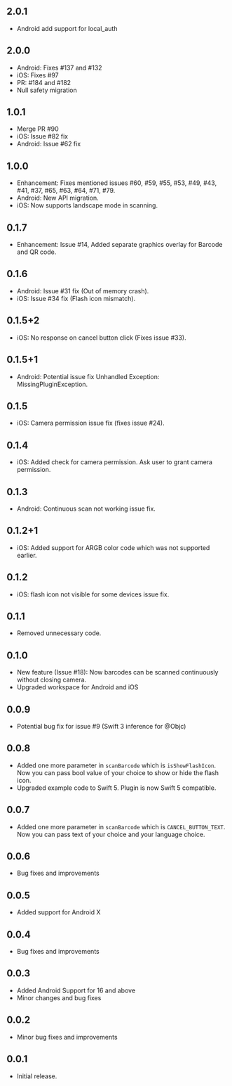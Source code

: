## 2.0.1

- Android add support for local_auth

## 2.0.0

- Android: Fixes #137 and #132
- iOS: Fixes #97
- PR: #184 and #182
- Null safety migration

## 1.0.1

- Merge PR #90
- iOS: Issue #82 fix
- Android: Issue #62 fix

## 1.0.0

- Enhancement: Fixes mentioned issues #60, #59, #55, #53, #49, #43, #41, #37, #65, #63, #64, #71, #79.
- Android: New API migration.
- iOS: Now supports landscape mode in scanning.

## 0.1.7

- Enhancement: Issue #14, Added separate graphics overlay for Barcode and QR code.

## 0.1.6

- Android: Issue #31 fix (Out of memory crash).
- iOS: Issue #34 fix (Flash icon mismatch).

## 0.1.5+2

- iOS: No response on cancel button click (Fixes issue #33).

## 0.1.5+1

- Android: Potential issue fix Unhandled Exception: MissingPluginException.

## 0.1.5

- iOS: Camera permission issue fix (fixes issue #24).

## 0.1.4

- iOS: Added check for camera permission. Ask user to grant camera permission.

## 0.1.3

- Android: Continuous scan not working issue fix.

## 0.1.2+1

- iOS: Added support for ARGB color code which was not supported earlier.

## 0.1.2

- iOS: flash icon not visible for some devices issue fix.

## 0.1.1

- Removed unnecessary code.

## 0.1.0

- New feature (Issue #18): Now barcodes can be scanned continuously without closing camera.
- Upgraded workspace for Android and iOS

## 0.0.9

- Potential bug fix for issue #9 (Swift 3 inference for @Objc)

## 0.0.8

- Added one more parameter in `scanBarcode` which is `isShowFlashIcon`.
  Now you can pass bool value of your choice to show or hide the flash icon.
- Upgraded example code to Swift 5. Plugin is now Swift 5 compatible.

## 0.0.7

- Added one more parameter in `scanBarcode` which is `CANCEL_BUTTON_TEXT`.
  Now you can pass text of your choice and your language choice.

## 0.0.6

- Bug fixes and improvements

## 0.0.5

- Added support for Android X

## 0.0.4

- Bug fixes and improvements

## 0.0.3

- Added Android Support for 16 and above
- Minor changes and bug fixes

## 0.0.2

- Minor bug fixes and improvements

## 0.0.1

- Initial release.

